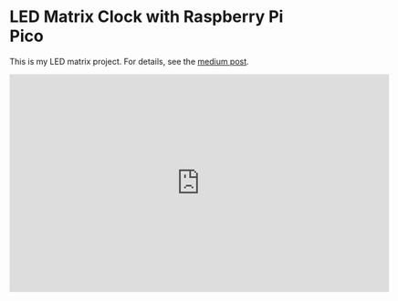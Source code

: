 LED Matrix Clock with Raspberry Pi Pico
=========================================


This is my LED matrix project. For details, see the [medium post](https://medium.com/nerd-for-tech/how-i-made-this-real-time-clock-with-raspberry-pi-pico-700ed5b531cd).

<iframe width="665" height="382" src="https://www.youtube.com/embed/szBsY1QevUY" title="YouTube video player" frameborder="0" allow="accelerometer; autoplay; clipboard-write; encrypted-media; gyroscope; picture-in-picture" allowfullscreen></iframe>

